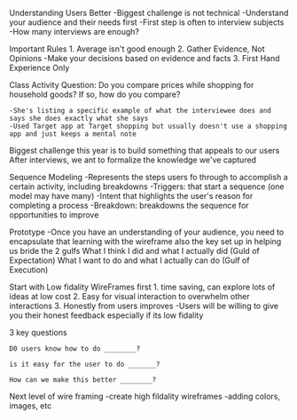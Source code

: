 Understanding Users Better
-Biggest challenge is not technical
-Understand your audience and their needs first
-First step is often to interview subjects
-How many interviews are enough?

Important Rules 
    1. Average isn't good enough
    2. Gather Evidence, Not Opinions 
        -Make your decisions based on evidence and facts
    3. First Hand Experience Only

Class Activity Question: Do you compare prices while shopping for household goods? If so, how do you compare?

    -She's listing a specific example of what the interviewee does and says she does exactly what she says
    -Used Target app at Target shopping but usually doesn't use a shopping app and just keeps a mental note

Biggest challenge this year is to build something that appeals to our users
After interviews, we ant to formalize the knowledge we've captured 

Sequence Modeling 
    -Represents the steps users fo through to accomplish a certain activity, including breakdowns 
    -Triggers: that start a sequence (one model may have many)
    -Intent that highlights the user's reason for completing a process
    -Breakdown: breakdowns the sequence for opportunities to improve 


Prototype 
    -Once you have an understanding of your audience, you need to encapsulate that learning with the wireframe
    also the key set up in helping us bride the 2 gulfs
        What I think I did and what I actually did (Guld of Expectation)
        What I want to do and what I actually can do (Gulf of Execution)

Start with Low fidality WireFrames first
    1. time saving, can explore lots of ideas at low cost
    2. Easy for visual interaction to overwhelm other interactions
    3. Honestly from users improves
        -Users will be willing to give you their honest feedback especially if its low fidality

3 key questions 

    D0 users know how to do ________?

    is it easy for the user to do _______?

    How can we make this better ________?

Next level of wire framing 
-create high fildality wireframes
-adding colors, images, etc






